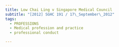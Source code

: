 ```yaml
---
title: Low Chai Ling v Singapore Medical Council 
subtitle: "[2012] SGHC 191 / 17\_September\_2012"
tags:
  - PROFESSIONS
  - Medical profession and practice
  - professional conduct

---
```


